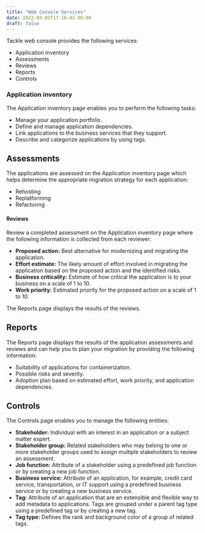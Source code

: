 ```yaml
---
title: "Web Console Services"
date: 2022-05-05T17:16:42-06:00
draft: false
---
```

Tackle web console provides the following services:
* Application inventory
* Assessments
* Reviews
* Reports
* Controls

### Application inventory
The Application inventory page enables you to perform the following tasks:
* Manage your application portfolio.
* Define and manage application dependencies.
* Link applications to the business services that they support.
* Describe and categorize applications by using tags.

## Assessments
The applications are assessed on the Application inventory page which helps determine the appropriate migration strategy for each application:
* Rehosting
* Replatforming
* Refactoring

#### Reviews
Review a completed assessment on the Application inventory page where the following information is collected from each reviewer:

* **Proposed action:** Best alternative for modernizing and migrating the application.
* **Effort estimate:** The likely amount of effort involved in migrating the application based on the proposed action and the identified risks.
* **Business criticality:** Estimate of how critical the application is to your business on a scale of 1 to 10.
* **Work priority:** Estimated priority for the proposed action on a scale of 1 to 10.

The Reports page displays the results of the reviews.

## Reports
The Reports page displays the results of the application assessments and reviews and can help you to plan your migration by providing the following information:
* Suitability of applications for containerization.
* Possible risks and severity.
* Adoption plan based on estimated effort, work priority, and application dependencies.

## Controls
The Controls page enables you to manage the following entities:

* **Stakeholder:** Individual with an interest in an application or a subject matter expert.
* **Stakeholder group:** Related stakeholders who may belong to one or more stakeholder groups used to assign multiple stakeholders to review an assessment.
* **Job function:** Attribute of a stakeholder using a predefined job function or by creating a new job function.
* **Business service:** Attribute of an application, for example, credit card service, transportation, or IT support using a predefined business service or by creating a new business service.
* **Tag:** Attribute of an application that are an extensible and flexible way to add metadata to applications. Tags are grouped under a parent tag type using a predefined tag or by creating a new tag.
* **Tag type:** Defines the rank and background color of a group of related tags.
